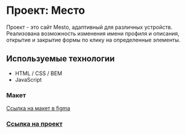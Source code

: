 # Проект: Место

Проект - это сайт Mesto, адаптивный для различных устройств.
Реализована возможность изменения имени профиля и описания, открытие и закрытие формы по клику на определенные элементы.

## Используемые технологии
* HTML / CSS / BEM
* JavaScript

### Макет

[Ссылка на макет в figma](https://www.figma.com/file/2cn9N9jSkmxD84oJik7xL7/JavaScript.-Sprint-4?node-id=0%3A1)

### [Ссылка на проект](https://volenik.github.io/mesto/)
